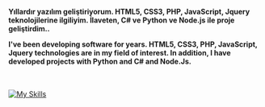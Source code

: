 

<b>Yıllardır yazılım geliştiriyorum. HTML5, CSS3, PHP, JavaScript, Jquery teknolojilerine ilgiliyim. İlaveten, C# ve Python ve Node.js ile proje geliştirdim..</b>

<b>I've been developing software for years. HTML5, CSS3, PHP, JavaScript, Jquery technologies are in my field of interest. In addition, I have developed projects with Python and C# and Node.Js.</b>


<br><br>
[![My Skills](https://skills.thijs.gg/icons?i=js,html,css,php,jquery,mysql)](https://skills.thijs.gg)
